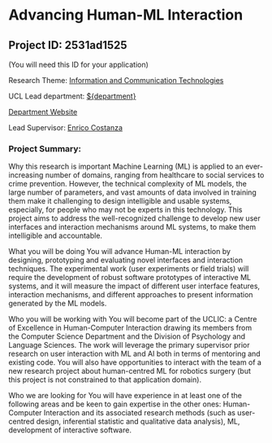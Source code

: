 # Advancing Human-ML Interaction

## Project ID: **2531ad1525**
(You will need this ID for your application)

Research Theme: [Information and Communication Technologies](../themes/information-and-communication-technologies.md)

UCL Lead department: [${department}](../departments/division-of-psychology-and-language-sciences.md)

[Department Website](https://www.ucl.ac.uk/pals)

Lead Supervisor: [Enrico Costanza](https://profiles.ucl.ac.uk/57907)

### Project Summary:

Why this research is important
Machine Learning (ML) is applied to an ever-increasing number of domains, ranging from healthcare to social services to crime prevention. However, the technical complexity of ML models, the large number of parameters, and vast amounts of data involved in training them make it challenging to design intelligible and usable systems, especially, for people who may not be experts in this technology. This project aims to address the well-recognized challenge to develop new user interfaces and interaction mechanisms around ML systems, to make them intelligible and accountable.

What you will be doing
You will advance Human-ML interaction by designing, prototyping and evaluating novel interfaces and interaction techniques. The experimental work (user experiments or field trials) will require the development of robust software prototypes of interactive ML systems, and it will measure the impact of different user interface features, interaction mechanisms, and different approaches to present information generated by the ML models. 

Who you will be working with
You will become part of the UCLIC: a Centre of Excellence in Human-Computer Interaction drawing its members from the Computer Science Department and the Division of Psychology and Language Sciences. The work will leverage the primary supervisor prior research on user interaction with ML and AI both in terms of mentoring and existing code. You will also have opportunities to interact with the team of a new research project about human-centred ML for robotics surgery (but this project is not constrained to that application domain).

Who we are looking for
You will have experience in at least one of the following areas and be keen to gain expertise in the other ones: Human-Computer Interaction and its associated research methods (such as user-centred design, inferential statistic and qualitative data analysis), ML, development of interactive software.
